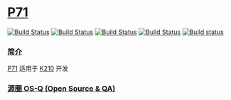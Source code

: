 ﻿# [P71](https://github.com/OS-Q/P71)

[![Build Status](https://github.com/OS-Q/P71/workflows/PIO/badge.svg)](https://github.com/OS-Q/P71/actions/workflows/PIO.yml)
[![Build Status](https://circleci.com/gh/OS-Q/P71.svg?style=svg)](https://circleci.com/gh/OS-Q/P71)
[![Build Status](https://travis-ci.com/OS-Q/P71.svg?branch=master)](https://travis-ci.com/OS-Q/P71)
[![Build Status](https://cloud.drone.io/api/badges/OS-Q/P71/status.svg)](https://cloud.drone.io/OS-Q/P71)
[![Build status](https://ci.appveyor.com/api/projects/status/1aabe5q9ea8sjptj?svg=true)](https://ci.appveyor.com/project/Qitas/p71)

### [简介](https://github.com/OS-Q/P71/wiki)

[P71](https://github.com/OS-Q/P71) 适用于 [K210](https://canaan-creative.com/product/kendryteai) 开发

### [源圈 OS-Q (Open Source & QA) ](http://www.OS-Q.com)

